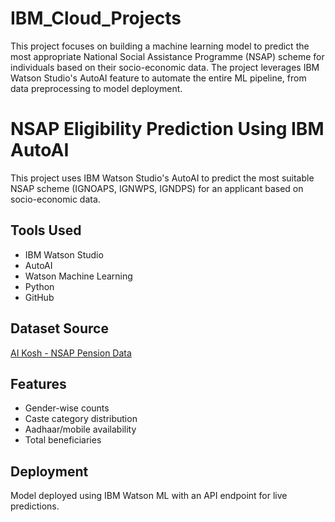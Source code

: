 # IBM_Cloud_Projects
This project focuses on building a machine learning model to predict the most appropriate National Social Assistance Programme (NSAP) scheme for individuals based on their socio-economic data. The project leverages IBM Watson Studio's AutoAI feature to automate the entire ML pipeline, from data preprocessing to model deployment.

# NSAP Eligibility Prediction Using IBM AutoAI

This project uses IBM Watson Studio's AutoAI to predict the most suitable NSAP scheme (IGNOAPS, IGNWPS, IGNDPS) for an applicant based on socio-economic data.

## Tools Used
- IBM Watson Studio
- AutoAI
- Watson Machine Learning
- Python
- GitHub

## Dataset Source
[AI Kosh - NSAP Pension Data](https://aikosh.indiaai.gov.in/...)

## Features
- Gender-wise counts
- Caste category distribution
- Aadhaar/mobile availability
- Total beneficiaries

## Deployment
Model deployed using IBM Watson ML with an API endpoint for live predictions.



